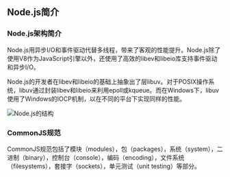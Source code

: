 ## Node.js简介

### Node.js架构简介

Node.js用异步I/O和事件驱动代替多线程，带来了客观的性能提升。Node.js除了使用V8作为JavaScript引擎以外，还使用了高效的libev和libeio库支持事件驱动和异步I/O。

Node.js的开发者在libev和libeio的基础上抽象出了层libuv。对于POSIX操作系统，libuv通过封装libev和libeio来利用epoll或kqueue。而在Windows下，libuv使用了Windows的IOCP机制，以在不同的平台下实现同样的性能。

![Node.js的结构](https://raw.githubusercontent.com/blackcater/blog/master/%E8%AF%BB%E4%B9%A6%E7%AC%94%E8%AE%B0/%E3%80%8Anodejs%E6%9D%83%E5%A8%81%E6%8C%87%E5%8D%97%E3%80%8B/images/Node.js%E7%9A%84%E7%BB%93%E6%9E%84.PNG)



### CommonJS规范

CommonJS规范包括了模块（modules），包（packages），系统（system），二进制（binary），控制台（console），编码（encoding），文件系统（filesystems），套接字（sockets），单元测试（unit testing）等部分。